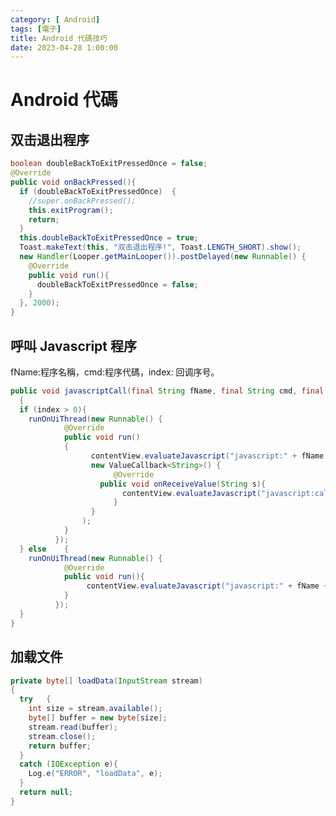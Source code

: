 ```yaml
---
category: [ Android]
tags: [電子]
title: Android 代碼技巧
date: 2023-04-28 1:00:00
---
```


<style>
  table {
    width: 100%
    }
  td {
    vertical-align: center;
    text-align: center;
  }
  table.inputT{
    margin: 10px;
    width: auto;
    margin-left: auto;
    margin-right: auto;
    border: none;
  }
  input{
    text-align: center;
    padding: 0px 10px;
  }
  iframe{
    width: 100%;
    display: block;
    border-style:none;
    overflow:hidden;
  }
</style>

# Android 代碼

## 双击退出程序

```java
boolean doubleBackToExitPressedOnce = false;
@Override
public void onBackPressed(){
  if (doubleBackToExitPressedOnce)	{
    //super.onBackPressed();
    this.exitProgram();
    return;
  }
  this.doubleBackToExitPressedOnce = true;
  Toast.makeText(this, "双击退出程序!", Toast.LENGTH_SHORT).show();
  new Handler(Looper.getMainLooper()).postDelayed(new Runnable() {
    @Override
    public void run(){
      doubleBackToExitPressedOnce = false;
    }
  }, 2000);
}
```

## 呼叫 Javascript 程序

fName:程序名稱，cmd:程序代碼，index: 回调序号。

```java
public void javascriptCall(final String fName, final String cmd, final int index)
  {
  if (index > 0){
    runOnUiThread(new Runnable() {
		    @Override
		    public void run()
		    {
			      contentView.evaluateJavascript("javascript:" + fName + "(" + cmd + ");", 
			      new ValueCallback<String>() {
				       @Override
		     	   	public void onReceiveValue(String s){
				         contentView.evaluateJavascript("javascript:callback(" + index + " )", null);
				       }
			      }
			    );
		    }
		  });
  }	else	{
    runOnUiThread(new Runnable() {
		    @Override
		    public void run(){
			     contentView.evaluateJavascript("javascript:" + fName + "(" + cmd + ");", null);
		    }
		  });
  }
}
```

## 加载文件

```java
private byte[] loadData(InputStream stream)
{
  try	{
    int size = stream.available();
    byte[] buffer = new byte[size];
    stream.read(buffer);
    stream.close();
    return buffer;
  }
  catch (IOException e){
    Log.e("ERROR", "loadData", e);
  }
  return null;
}
```